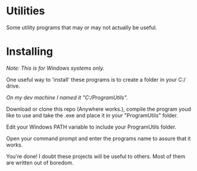 # Utilities
Some utility programs that may or may not actually be useful.

# Installing
*Note: This is for Windows systems only.*

One useful way to 'install' these programs is to create a folder in your C:/ drive.

_On my dev machine I named it "C:/ProgramUtils"._

Download or clone this repo (Anywhere works.), compile the program youd like to use and take the .exe and place it in your "ProgramUtils" folder.

Edit your Windows PATH variable to include your ProgramUtils folder.

Open your command prompt and enter the programs name to assure that it works.

You're done! I doubt these projects will be useful to others. Most of them are written out of boredom.